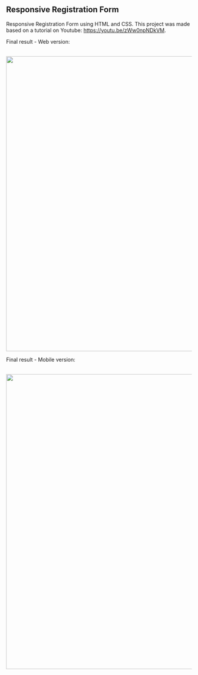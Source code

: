 <h2>Responsive Registration Form</h2>


Responsive Registration Form using HTML and CSS.
This project was made based on a tutorial on Youtube: https://youtu.be/zWw0npNDkVM.

Final result - Web version:

<br>
<div align="center">
<img src="https://user-images.githubusercontent.com/87499710/163292734-1fa218f6-3975-4ba5-be04-8de0233ad021.png" width="800px"/>
</div>


Final result - Mobile version:

<br>
<div align="center">
<img src="https://user-images.githubusercontent.com/87499710/163292540-97600745-5c43-4d04-82be-20634162b4a2.gif" width="800px"/>
</div>



